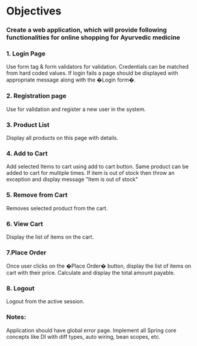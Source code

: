 # Objectives
### Create a web application, which will provide following functionalities for online shopping for Ayurvedic medicine

### 1. Login Page
Use form tag & form validators for validation.
Credentials can be matched from hard coded values.
If login fails a page should be displayed with appropriate message along with the �Login form�.

### 2. Registration page
Use for validation and register a new user in the system.
### 3. Product List
Display all products on this page with details.

### 4. Add to Cart

Add selected Items to cart using add to cart button.
Same product can be added to cart for multiple times.
If item is out of stock then throw an exception and display message "Item is out of stock"
### 5. Remove from Cart
Removes selected product from the cart.
### 6. View Cart
Display the list of items on the cart.

### 7.Place Order

Once user clicks on the �Place Order� button, display the list of items on cart with their price.
Calculate and display the total amount payable.
### 8. Logout

Logout from the active session.
### Notes:

Application should have global error page.
Implement all Spring core concepts like DI with diff types, auto wiring, bean scopes, etc.
